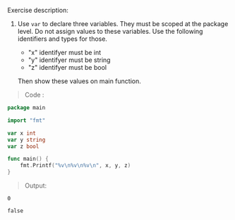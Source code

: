 Exercise description:

1. Use `var` to declare three variables. They must be scoped at the package level. Do not assign values to these variables. Use the following identifiers and types for those.
    - "x" identifyer must be int
    - "y" identifyer must be string
    - "z" identifyer must be bool

    Then show these values on main function.

> Code :
```go
package main

import "fmt"

var x int
var y string
var z bool

func main() {
	fmt.Printf("%v\n%v\n%v\n", x, y, z)
}

```

> Output:
```console
0

false
```